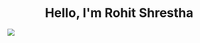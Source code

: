 <h1 align="center">Hello, I'm Rohit Shrestha</h1>
<img src="https://i.pinimg.com/originals/ef/2d/b0/ef2db0885d94fd149a4b7914923bb2a3.gif" />
